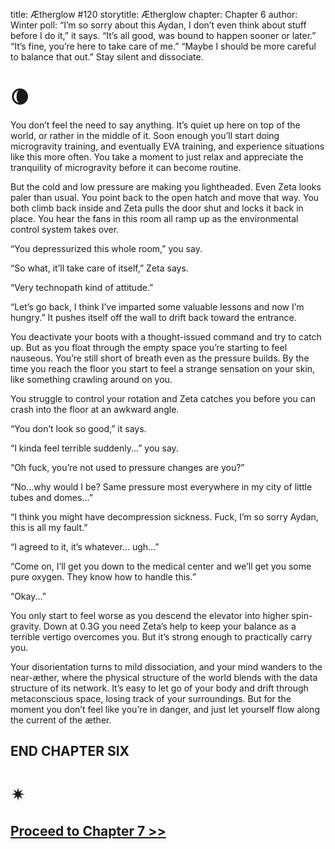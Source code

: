 title: Ætherglow #120
storytitle: Ætherglow 
chapter: Chapter 6
author: Winter
poll: “I’m so sorry about this Aydan, I don’t even think about stuff before I do it,” it says.
      “It’s all good, was bound to happen sooner or later.”
      “It’s fine, you’re here to take care of me.”
      “Maybe I should be more careful to balance that out.”
      Stay silent and dissociate.
      
🌘
=

You don’t feel the need to say anything.  It’s quiet up here on top of the world, or rather in the middle of it.  Soon enough you’ll start doing microgravity training, and eventually EVA training, and experience situations like this more often.  You take a moment to just relax and appreciate the tranquility of microgravity before it can become routine.

But the cold and low pressure are making you lightheaded.  Even Zeta looks paler than usual.  You point back to the open hatch and move that way.  You both climb back inside and Zeta pulls the door shut and locks it back in place.  You hear the fans in this room all ramp up as the environmental control system takes over.

“You depressurized this whole room,” you say.

“So what, it’ll take care of itself,” Zeta says.

“Very technopath kind of attitude.”

“Let’s go back, I think I’ve imparted some valuable lessons and now I’m hungry.”  It pushes itself off the wall to drift back toward the entrance.  

You deactivate your boots with a thought-issued command and try to catch up.  But as you float through the empty space you’re starting to feel nauseous.  You’re still short of breath even as the pressure builds.  By the time you reach the floor you start to feel a strange sensation on your skin, like something crawling around on you.

You struggle to control your rotation and Zeta catches you before you can crash into the floor at an awkward angle.

“You don’t look so good,” it says.

“I kinda feel terrible suddenly...” you say.

“Oh fuck, you’re not used to pressure changes are you?”

“No...why would I be?  Same pressure most everywhere in my city of little tubes and domes...”

“I think you might have decompression sickness.  Fuck, I’m so sorry Aydan, this is all my fault.”

“I agreed to it, it’s whatever... ugh...”

“Come on, I’ll get you down to the medical center and we’ll get you some pure oxygen.  They know how to handle this.”

“Okay...”

You only start to feel worse as you descend the elevator into higher spin-gravity.  Down at 0.3G you need Zeta’s help to keep your balance as a terrible vertigo overcomes you.  But it’s strong enough to practically carry you.

Your disorientation turns to mild dissociation, and your mind wanders to the near-æther, where the physical structure of the world blends with the data structure of its network.  It’s easy to let go of your body and drift through metaconscious space, losing track of your surroundings.  But for the moment you don’t feel like you’re in danger, and just let yourself flow along the current of the æther.

END CHAPTER SIX
---------------

✴ 
=

[Proceed to Chapter 7 >>](https://translunar.academy/fic/post/144) 
-----------------------
